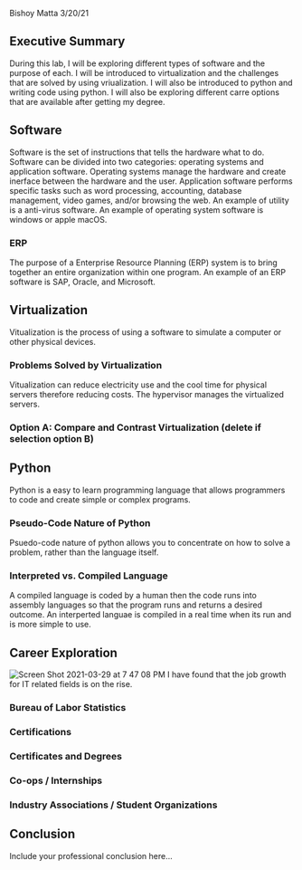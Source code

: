 
Bishoy Matta
3/20/21

## Executive Summary 
During this lab, I will be exploring different types of software and the purpose of each. I will be introduced to virtualization and the challenges that are solved by using vriualization. I will also be introduced to python and writing code using python. I will also be exploring different carre options that are available after getting my degree. 

## Software
   Software is the set of instructions that tells the hardware what to do. Software can be divided into two categories: operating systems and application software. Operating systems manage the hardware and create inerface between the hardware and the user. Application software performs specific tasks such as word processing, accounting, database management, video games, and/or browsing the web. An example of utility is a anti-virus software. An example of operating system software is windows or apple macOS.
   
### ERP
The purpose of a Enterprise Resource Planning (ERP) system is to bring together an entire organization within one program. An example of an ERP software is SAP, Oracle, and Microsoft.
## Virtualization
  Vitualization is the process of using a software to simulate a computer or other physical devices.
### Problems Solved by Virtualization
Vitualization can reduce electricity use and the cool time for physical servers therefore reducing costs. The hypervisor manages the virtualized servers.
### Option A: Compare and Contrast Virtualization (delete if selection option B)


## Python
   Python is a easy to learn programming language that allows programmers to code and create simple or complex programs.
### Pseudo-Code Nature of Python
Psuedo-code nature of python allows you to concentrate on how to solve a problem, rather than the language itself.
### Interpreted vs. Compiled Language
A compiled language is coded by a human then the code runs into assembly languages so that the program runs and returns a desired outcome. An interperted languae is compiled in a real time when its run and is more simple to use.
## Career Exploration
![Screen Shot 2021-03-29 at 7 47 08 PM](https://user-images.githubusercontent.com/80690065/112913972-e1bc3900-90c8-11eb-8243-42c6bfdcab44.png)
I have found that the job growth for IT related fields is on the rise.
### Bureau of Labor Statistics

### Certifications

### Certificates and Degrees
### Co-ops / Internships
### Industry Associations / Student Organizations

## Conclusion

Include your professional conclusion here...
